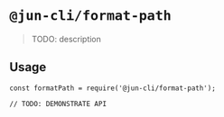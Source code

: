 # `@jun-cli/format-path`

> TODO: description

## Usage

```
const formatPath = require('@jun-cli/format-path');

// TODO: DEMONSTRATE API
```
